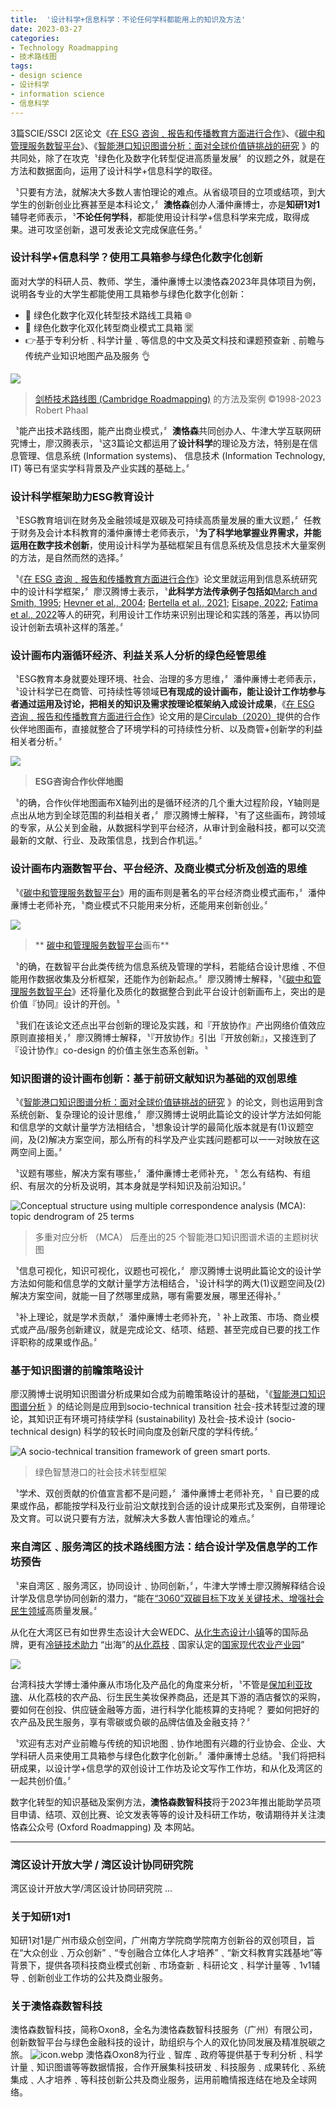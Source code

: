 ```yaml
---
title:  '设计科学+信息科学：不论任何学科都能用上的知识及方法'
date: 2023-03-27
categories:
- Technology Roadmapping
- 技术路线图
tags:
- design science
- 设计科学
- information science
- 信息科学
---
```


3篇SCIE/SSCI 2区论文《[在 ESG 咨询﹑报告和传播教育方面进行合作](post/2023-02-22-esg-education-partner-maps/)》、《[碳中和管理服务数智平台](https://oxon8.netlify.app/post/2023-02-20-smart-digital-platforms-carbon-neutral-management-services/)》、《[智能港口知识图谱分析：面对全球价值链挑战的研究](https://oxon8.netlify.app/publication/liao-knowledge-2023/) 》的共同处，除了在攻克〝<span class="highlight-container highlight-green"><span class="highlight">绿色化</span></span>及<span class="highlight-container highlight-yellow"><span class="highlight">数字化</span></span>转型促进高质量发展〞的议题之外，就是在方法和数据面向，运用了设计科学+信息科学的取径。

〝只要有方法，就解决大多数人害怕理论的难点。从省级项目的立项或结项，到大学生的创新创业比赛甚至是本科论文，〞**澳恪森**创办人潘仲亷博士，亦是**知研1对1**辅导老师表示，〝**不论任何学科**，都能使用设计科学+信息科学来完成，取得成果。进可攻坚创新，退可发表论文完成保底任务。〞

<!--more-->

### 设计科学+信息科学？使用工具箱参与<span class="highlight-container highlight-green"><span class="highlight">绿色化</span></span>数字化创新

面对大学的科研人员、教师、学生，潘仲亷博士以澳恪森2023年具体项目为例，说明各专业的大学生都能使用工具箱参与绿色化数字化创新：

* 🌱 <span class="highlight-container highlight-green"><span class="highlight">绿色化</span></span><span class="highlight-container highlight-yellow"><span class="highlight">数字化</span></span>双化转型技术路线工具箱 🌐
* 🎁 <span class="highlight-container highlight-green"><span class="highlight">绿色化</span></span><span class="highlight-container highlight-yellow"><span class="highlight">数字化</span></span>双化转型商业模式工具箱 🈺
* 👉基于专利分析﹑科学计量﹑等信息的中文及英文科技和课题预查新﹑前瞻与传统产业知识地图产品及服务 👌


![](https://images.squarespace-cdn.com/content/v1/580a088fff7c50685dae805e/1477956369493-551IVQVI7HIP7XV455FY/cambridge-roadmapping_rob-phaal.jpg?format=2500w)

>  [剑桥技术路线图 (Cambridge Roadmapping)](https://www.cambridgeroadmapping.net/) 的方法及案例 ©1998-2023 Robert Phaal

〝能产出技术路线图，能产出商业模式，〞**澳恪森**共同创办人、牛津大学互联网研究博士，廖汉腾表示，〝这3篇论文都运用了**设计科学**的理论及方法，特别是在信息管理、信息系统 (Information systems)、 信息技术 (Information Technology, IT) 等已有坚实学科背景及产业实践的基础上。〞

### 设计科学框架助力ESG教育设计

〝ESG教育培训在财务及金融领域是双碳及可持续高质量发展的重大议题，〞任教于财务及会计本科教育的潘仲亷博士老师表示，〝**为了科学地掌握业界需求，并能运用在数字技术创新**，使用设计科学为基础框架且有信息系统及信息技术大量案例的方法，是自然而然的选择。〞

〝《[在 ESG 咨询﹑报告和传播教育方面进行合作](https://oxon8.netlify.app/post/2023-02-22-esg-education-partner-maps/)》论文里就运用到信息系统研究中的设计科学框架，〞廖汉腾博士表示，〝**此科学方法传承例子包括如**[March and Smith, 1995](https://www.frontiersin.org/articles/10.3389/fenvs.2023.1119011/full#B43); [Hevner et al., 2004](https://www.frontiersin.org/articles/10.3389/fenvs.2023.1119011/full#B30); [Bertella et al., 2021](https://www.frontiersin.org/articles/10.3389/fenvs.2023.1119011/full#B3); [Eisape, 2022](https://www.frontiersin.org/articles/10.3389/fenvs.2023.1119011/full#B24); [Fatima et al., 2022](https://www.frontiersin.org/articles/10.3389/fenvs.2023.1119011/full#B28)等人的研究，利用设计工作坊来识别出理论和实践的落差，再以协同设计创新去填补这样的落差。〞

### 设计画布内涵循环经济、利益关系人分析的绿色经管思维

〝ESG教育本身就要处理环境、社会、治理的多方思维，〞潘仲亷博士老师表示，〝设计科学已在商管、可持续性等领域**已有现成的设计画布，能让设计工作坊参与者通过运用及讨论，把相关的知识及需求按理论框架纳入成设计成果**，《[在 ESG 咨询﹑报告和传播教育方面进行合作](https://oxon8.netlify.app/post/2023-02-22-esg-education-partner-maps/)》论文用的是[Circulab（2020）](https://www.frontiersin.org/articles/10.3389/fenvs.2023.1119011/full#B13)提供的合作伙伴地图画布，直接就整合了环境学科的可持续性分析、以及商管+创新学的利益相关者分析。〞

![](https://www.frontiersin.org/files/Articles/1119011/fenvs-11-1119011-HTML/image_m/fenvs-11-1119011-g001.jpg)

> **ESG咨询合作伙伴地图**

〝的确，合作伙伴地图画布X轴列出的是循环经济的几个重大过程阶段，Y轴则是点出从地方到全球范围的利益相关者，〞廖汉腾博士解释，〝有了这些画布，跨领域的专家，从公关到金融，从数据科学到平台经济，从审计到金融科技，都可以交流最新的文献、行业、及政策信息，找到合作机运。〞

### 设计画布内涵数智平台、平台经济、及商业模式分析及创造的思维

〝《[碳中和管理服务数智平台](https://oxon8.netlify.app/post/2023-02-20-smart-digital-platforms-carbon-neutral-management-services/)》用的画布则是著名的平台经济商业模式画布，〞潘仲亷博士老师补充，〝商业模式不只能用来分析，还能用来创新创业。〞

![](https://www.frontiersin.org/files/Articles/1134381/fevo-11-1134381-HTML/image_m/fevo-11-1134381-g001.jpg)

> ** [碳中和管理服务数智平台](https://oxon8.netlify.app/post/2023-02-20-smart-digital-platforms-carbon-neutral-management-services/)画布**

〝的确，在数智平台此类传统为信息系统及管理的学科，若能结合设计思维﹑不但能用作数据收集及分析框架，还能作为创新起点。〞廖汉腾博士解释，〝《[碳中和管理服务数智平台](https://oxon8.netlify.app/post/2023-02-20-smart-digital-platforms-carbon-neutral-management-services/)》还将量化及质化的数据整合到此平台设计创新画布上，突出的是价值『协同』设计的开创。〝

〝我们在该论文还点出平台创新的理论及实践，和『开放协作』产出网络价值效应原则直接相关，〞廖汉腾博士解释，〝『开放协作』引出『开放创新』，又接连到了『设计协作』co-design 的价值主张生态系创新。〝

### 知识图谱的设计画布创新：基于前研文献知识为基础的双创思维

〝《[智能港口知识图谱分析：面对全球价值链挑战的研究](https://oxon8.netlify.app/publication/liao-knowledge-2023/) 》的论文，则也运用到含系统创新、复杂理论的设计思维，〞廖汉腾博士说明此篇论文的设计学方法如何能和信息学的文献计量学方法相结合，〝想象设计学的最简化版本就是有(1)议题空间，及(2)解决方案空间，那么所有的科学及产业实践问题都可以一一对映放在这两空间上面。〞

〝议题有哪些，解决方案有哪些，〞潘仲亷博士老师补充，〝 怎么有结构、有组织、有层次的分析及说明，其本身就是学科知识及前沿知识。〞

![Conceptual structure using multiple correspondence analysis (MCA): topic dendrogram of 25 terms](https://www.mdpi.com/systems/systems-11-00088/article_deploy/html/images/systems-11-00088-g008.png)

> 多重对应分析 （MCA） 后產出的25 个智能港口知识图谱术语的主题树状图


〝信息可视化，知识可视化，议题也可视化，〞廖汉腾博士说明此篇论文的设计学方法如何能和信息学的文献计量学方法相结合，〝设计科学的两大(1)议题空间及(2)解决方案空间，就能一目了然哪里成熟，哪有需要发展，哪里还得补。〞

〝补上理论，就是学术贡献，〞潘仲亷博士老师补充，〝 补上政策、市场、商业模式或产品/服务创新建议，就是完成论文、结项、结题、甚至完成自已要的找工作评职称的成果或作品。〞

### 基于知识图谱的前瞻策略设计

廖汉腾博士说明知识图谱分析成果如合成为前瞻策略设计的基础，〝《[智能港口知识图谱分析](https://oxon8.netlify.app/publication/liao-knowledge-2023/) 》的结论则是应用到socio-technical transition 社会-技术转型过渡的理论，其知识正有环境可持续学科 (sustainability) 及社会-技术设计 (socio-technical design) 科学的较长时间向度及创新尺度的学科传统。〞


![A socio-technical transition framework of green smart ports.](https://www.mdpi.com/systems/systems-11-00088/article_deploy/html/images/systems-11-00088-g010.png)

> 绿色智慧港口的社会技术转型框架


〝学术、双创贡献的价值宣言都不是问题，〞潘仲亷博士老师补充，〝 自已要的成果或作品，都能按学科及行业前沿文献找到合适的设计成果形式及案例，自带理论及文育。可以说只要有方法，就解决大多数人害怕理论的难点。〞

### 来自湾区﹑服务湾区的技术路线图方法：结合设计学及信息学的工作坊预告

〝来自湾区﹑服务湾区，协同设计﹑协同创新，〞，牛津大学博士廖汉腾解释结合设计学及信息学协同创新的潜力，“能在[“3060”双碳目标下攻关关键技术、增强社会民生领域](https://www.gd.gov.cn/zwgk/zcjd/bmjd/content/post_3576430.html)高质量发展。〞

从化在大湾区已有如世界生态设计大会WEDC、[从化生态设计小镇](http://lyj.gd.gov.cn/news/newspaper/content/post_2575583.html)等的国际品牌，更有[冷链技术助力](http://dara.gd.gov.cn/snnyxxlb/content/post_3330574.html) “出海”的[从化荔枝](https://new.qq.com/rain/a/20210715A02DYN00)﹑国家认定的[国家现代农业产业园](http://dara.gd.gov.cn/snnyxxlb/content/post_3802004.html)”

![](contact.jpg)

台湾科技大学博士潘仲亷从市场化及产品化的角度来分析，〝不管是[保加利亚玫瑰](https://baike.baidu.com/item/%E4%BF%9D%E5%8A%A0%E5%88%A9%E4%BA%9A%E7%8E%AB%E7%91%B0%E8%8A%82/11027118)、从化荔枝的农产品、衍生民生美妆保养商品，还是其下游的酒店餐饮的采购，要如何在创投、供应链金融等方面，进行科学化能核算的支持呢？ 要如何把好的农产品及民生服务，享有零碳或负碳的品牌估值及金融支持？〞

〝欢迎有志对产业前瞻与传统的知识地图﹑协作地图有兴趣的行业协会、企业、大学科研人员来使用工具箱参与<span class="highlight-container highlight-green"><span class="highlight">绿色化</span></span><span class="highlight-container highlight-yellow"><span class="highlight">数字化</span></span>创新。〞潘仲亷博士总结。〝我们将把科研成果，以设计学+信息学的双创设计工作坊及论文写作工作坊，和从化及湾区的一起共创价值。〞

<span class="highlight-container highlight-yellow"><span class="highlight">数字化</span></span>转型的知识基础及案例方法，**澳恪森数智科技**将于2023年推出能助学员项目申请、结项、双创比赛、论文发表等等的设计及科研工作坊，敬请期待并关注澳恪森公众号 (Oxford Roadmapping) 及 本网站。


-----

### 湾区设计开放大学 / 湾区设计协同研究院

湾区设计开放大学/湾区设计协同研究院 ...

### 关于知研1对1

知研1对1是广州市级众创空间，广州南方学院商学院南方创新谷的双创项目，旨在“大众创业﹑万众创新”﹑“专创融合立体化人才培养”﹑“新文科教育实践基地”等背景下，提供各项科技商业模式创新﹑市场查新﹑科研论文﹑科学计量等﹑1v1辅导﹑创新创业工作坊的公共及商业服务。

### 关于澳恪森数智科技
澳恪森数智科技，简称Oxon8，全名为澳恪森数智科技服务（广州）有限公司，创新数智平台与绿色金融科技的设计，助组织与个人的双化协同发展及精准脱碳之旅。
![icon.webp](icon.webp)
澳恪森Oxon8为行业﹑智库﹑政府等提供基于专利分析﹑科学计量﹑知识图谱等等数据情报，合作开展集科技研发﹑科技服务﹑成果转化﹑系统集成﹑人才培养﹑等科技创新公共及商业服务，运用前瞻情报连结在地及全球网络。
